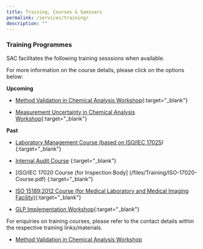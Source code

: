 ```yaml
---
title: Training, Courses & Seminars
permalink: /services/training/
description: ""
---
```

### Training Programmes

SAC facilitates the following training sesssions when available.

For more information on the course details, please click on the options below:

<!-- COMMENT: The {:target="\_blank"} syntax at the end of the Markdown document link is used to open the document in a new window tab -->

**Upcoming**

* [Method Validation in Chemical Analysis Workshop](/files/Training/MV-(chemical)-workshop.pdf){:target="_blank"}



* [Measurement Uncertainty in Chemical Analysis Workshop](/files/Training/MU-(chemical)-workshop.pdf){:target="_blank"}


**Past**
* [Laboratory Management Course (based on ISO/IEC 17025](//files/Training/Course-Objectives-LM.pdf))
{:target="_blank"}
* [Internal Audit Course](/files/Training/Course-Objectives-IA.pdf) {:target="_blank"}

* [ISO/IEC 17020 Course (for Inspection Body]
(/files/Training/ISO-17020-Course.pdf)
{:target="_blank"}


* [ISO 15189:2012 Course (for Medical Laboratory and Medical Imaging Facility)](/files/training/ISO-15189-Course-Overview-June-2013.pdf){:target="_blank"}
* [GLP Implementation Workshop](/files/training/GLP-Implementation-Workshop.pdf){:target="_blank"}


For enquiries on training courses, please refer to the contact details within the respective training links/materials.

* [Method Validation in Chemical Analysis Workshop](/files/Training/MV-(chemical)-workshop.pdf)